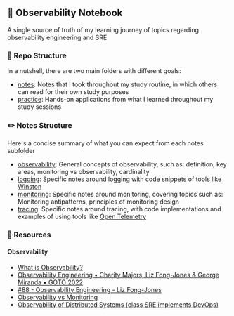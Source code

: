 ## :orange_book: Observability Notebook

A single source of truth of my learning journey of topics regarding observability engineering and SRE 

### :round_pushpin: Repo Structure 

In a nutshell, there are two main folders with different goals:
- [notes](./notes): Notes that I took throughout my study routine, in which others can read for their own study purposes
- [practice](./practice): Hands-on applications from what I learned throughout my study sessions 

### :pencil2: Notes Structure
Here's a concise summary of what you can expect from each notes subfolder 
- [observability](./notes/observability/): General concepts of observability, such as: definition, key areas, monitoring vs observability, cardinality
- [logging](./notes/logging): Specific notes around logging with code snippets of tools like [Winston](https://github.com/winstonjs/winston)
- [monitoring](./notes/monitoring): Specific notes around monitoring, covering topics such as: Monitoring antipatterns, principles of monitoring design
- [tracing](./notes/tracing): Specific notes around tracing, with code implementations and examples of using tools like [Open Telemetry](https://opentelemetry.io/)

### :link: Resources 
#### Observability
- [What is Observability?](https://www.youtube.com/watch?v=orsxOxQNzDQ)
- [Observability Engineering • Charity Majors, Liz Fong-Jones & George Miranda • GOTO 2022](https://www.youtube.com/watch?v=FZRpQOaePFU)
- [#88 - Observability Engineering - Liz Fong-Jones](https://www.youtube.com/watch?v=AhFSqcjcGzM)
- [Observability vs Monitoring](https://www.youtube.com/watch?v=C2j2OA52spE)
- [Observability of Distributed Systems (class SRE implements DevOps)](https://www.youtube.com/watch?v=SoZZzB-yTOk)
